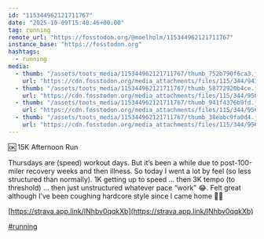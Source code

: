 ```yaml
---
id: "115344962121711767"
date: "2025-10-09T15:40:46+00:00"
tag: running
remote_url: "https://fosstodon.org/@moelholm/115344962121711767"
instance_base: "https://fosstodon.org"
hashtags:
  - running
media:
  - thumb: "/assets/toots_media/115344962121711767/thumb_752b790f6ca3.jpeg"
    url: "https://cdn.fosstodon.org/media_attachments/files/115/344/943/609/549/293/original/969bab89fe066152.jpeg"
  - thumb: "/assets/toots_media/115344962121711767/thumb_58772920b4ce.jpeg"
    url: "https://cdn.fosstodon.org/media_attachments/files/115/344/956/816/103/103/original/2215e55096c27163.jpeg"
  - thumb: "/assets/toots_media/115344962121711767/thumb_941f4376b9fd.jpeg"
    url: "https://cdn.fosstodon.org/media_attachments/files/115/344/956/803/662/894/original/3e944df392db7923.jpeg"
  - thumb: "/assets/toots_media/115344962121711767/thumb_38eabc9fa0d4.jpeg"
    url: "https://cdn.fosstodon.org/media_attachments/files/115/344/956/789/057/183/original/98428a9649446ba8.jpeg"
---
```

🆗 15K Afternoon Run

Thursdays are (speed) workout days. But it’s been a while due to post-100-miler recovery weeks and then illness. So today I went a lot by feel (so less structured than normally). 1K getting up to speed … then 3K tempo (to threshold) … then just unstructured whatever pace “work” 😂. Felt great although I’ve been coughing hardcore style since I came home 🏡🙃

[https://strava.app.link/INhbv0qqkXb](https://strava.app.link/INhbv0qqkXb)

[#running](https://fosstodon.org/tags/running)
